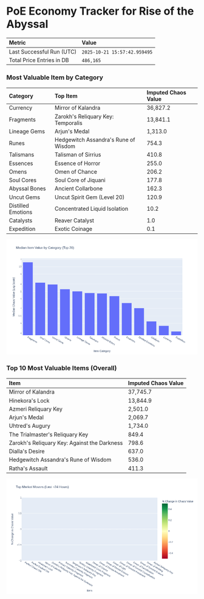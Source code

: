 # PoE Economy Tracker for Rise of the Abyssal

<!-- START_MAINTENANCE -->
| Metric | Value |
|:---|:---|
| Last Successful Run (UTC) | `2025-10-21 15:57:42.959495` |
| Total Price Entries in DB | `486,165` |

<!-- END_MAINTENANCE -->

<!-- START_DATAFRAME_DEBUG -->
<!-- END_DATAFRAME_DEBUG -->

<!-- START_CATEGORY_ANALYSIS -->
### Most Valuable Item by Category
| Category | Top Item | Imputed Chaos Value |
| :--- | :--- | :--- |
| Currency | Mirror of Kalandra | 36,827.2 |
| Fragments | Zarokh's Reliquary Key: Temporalis | 13,841.1 |
| Lineage Gems | Arjun's Medal | 1,313.0 |
| Runes | Hedgewitch Assandra's Rune of Wisdom | 754.3 |
| Talismans | Talisman of Sirrius | 410.8 |
| Essences | Essence of Horror | 255.0 |
| Omens | Omen of Chance | 206.2 |
| Soul Cores | Soul Core of Jiquani | 177.8 |
| Abyssal Bones | Ancient Collarbone | 162.3 |
| Uncut Gems | Uncut Spirit Gem (Level 20) | 120.9 |
| Distilled Emotions | Concentrated Liquid Isolation | 10.2 |
| Catalysts | Reaver Catalyst | 1.0 |
| Expedition | Exotic Coinage | 0.1 |


![Category Analysis Chart](charts/category_analysis.png)
<!-- END_ANALYSIS -->

<!-- START_ANALYSIS -->
### Top 10 Most Valuable Items (Overall)
| Item | Imputed Chaos Value |
| :--- | :--- |
| Mirror of Kalandra | 37,745.7 |
| Hinekora's Lock | 13,844.9 |
| Azmeri Reliquary Key | 2,501.0 |
| Arjun's Medal | 2,069.7 |
| Uhtred's Augury | 1,734.0 |
| The Trialmaster's Reliquary Key | 849.4 |
| Zarokh's Reliquary Key: Against the Darkness | 798.6 |
| Dialla's Desire | 637.0 |
| Hedgewitch Assandra's Rune of Wisdom | 536.0 |
| Ratha's Assault | 411.3 |


![Market Movers Chart](charts/market_movers.png)
<!-- END_ANALYSIS -->
